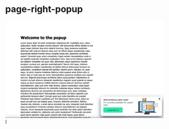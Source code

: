 # page-right-popup

![image info](https://github.com/fulutas/page-right-popup/blob/main/Screenshot.png?raw=true))
